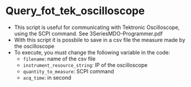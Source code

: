 # Query_fot_tek_oscilloscope

+ This script is useful for communicating with Tektronic Oscilloscope, using the SCPI command. See 3SeriesMDO-Programmer.pdf
+ With this script it is possbile to save in a csv file the measure made by the oscilloscope
+ To execute, you must change the following variable in the code:
	+ `filename`: name of the csv file
	+ `instrument_resource_string`: IP of the oscilloscope
	+ `quantity_to_measure`: SCPI command
	+ `acq_time`: in second



